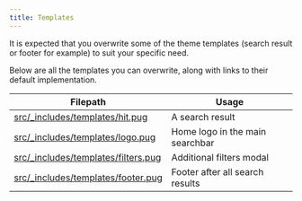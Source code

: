 ```yaml
---
title: Templates
---
```


It is expected that you overwrite some of the theme templates (search result or
footer for example) to suit your specific need.

Below are all the templates you can overwrite, along with links to their default
implementation.

| Filepath                                  | Usage                           |
| ----------------------------------------- | ------------------------------- |
| [src/\_includes/templates/hit.pug][1]     | A search result                 |
| [src/\_includes/templates/logo.pug][2]    | Home logo in the main searchbar |
| [src/\_includes/templates/filters.pug][3] | Additional filters modal        |
| [src/\_includes/templates/footer.pug][4]  | Footer after all search results |

[1]: https://github.com/pixelastic/norska-theme-search/blob/master/src/_includes/templates/hit.pug
[2]: https://github.com/pixelastic/norska-theme-search/blob/master/src/_includes/templates/logo.pug
[3]: https://github.com/pixelastic/norska-theme-search/blob/master/src/_includes/templates/filters.pug
[4]: https://github.com/pixelastic/norska-theme-search/blob/master/src/_includes/templates/footer.pug
